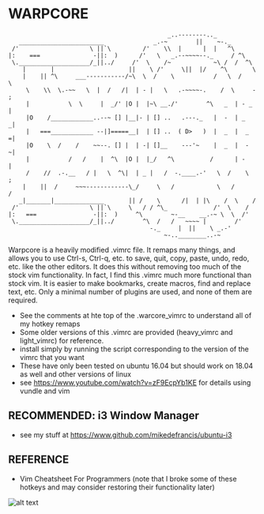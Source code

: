 # WARPCORE
                                                 _..--------.._
       ________________________              _.-~        ||    ~-._
     /'                    \ ||`\         /'    \\  |      |  |   ^\
    |:    ===               -||:  )      /'   \   _.--~~~~--._     / ^\
     \.____________________/_||../     /'  \    /~            ~\ /  /  ^\
        |       |                     ||    \ /'     \||  |/    ^\       \
        |    || ^\     ___-----------/~\  \  /    \           /   \  /    \
         \    \\  \.-~~   \  |  /   /|  | - |   \   .-~~~~-.    /  \     - ;
         |           \  \     |  _/' |O |  |~\ __./'        ^\   _  | - _  |
         |O    /____________..--~ [] |__|- | [] ..   .---._   |  -  | _   _|
         |   ===____________ --|]=====__|  | [] ..  ( D>   )  |  _  |  _  =|
         |O    \  /    /    ~~--. [] |  | -| []__    ---'~    |  _  |  -  ~|
         |           /   /    |  ^\  |O |  |_/   ^\          /      | -    |
         /    //  .-.__   / |   \  ^\|  | _ |   /  -.____.-'   \  /    \  ;
        |    ||  /     ~~~------------\_/     \   /            \   /      /
       _|_______|______________       || /    \      /|  | |\    /  \    /
     /'                    \ ||`\     \   / / ^\_             /'  \    /
    |:   ===                -||:  )     ^\        ~-__    __.-~ \  \  /'
     \.____________________/_||../        ^\  /   /   ~~~~ |        /'
                                            -._     |  ||    \ _.-'
                                                ~-..________..-~

Warpcore is a heavily modified .vimrc file. It remaps many things, and allows you to use Ctrl-s, Ctrl-q, etc. to save,
quit, copy, paste, undo, redo, etc. like the other editors. It does this without removing too much of the stock vim
functionality. In fact, I find this .vimrc much more functional than stock vim. It is easier to make bookmarks, create
macros, find and replace text, etc. Only a minimal number of plugins are used, and none of them are required.

* See the comments at hte top of the .warcore_vimrc to understand all of my hotkey remaps
* Some older versions of this .vimrc are provided (heavy_vimrc and light_vimrc) for reference.
* install simply by running the script corresponding to the version of the vimrc that you want
* These have only been tested on ubuntu 16.04 but should work on 18.04 as well and other versions of linux 
* see https://www.youtube.com/watch?v=zF9EcpYb1KE for details using vundle and vim

## RECOMMENDED: i3 Window Manager

* see my stuff at https://www.github.com/mikedefrancis/ubuntu-i3

## REFERENCE

* Vim Cheatsheet For Programmers (note that I broke some of these hotkeys and may consider restoring their functionality later)

![alt text](http://michael.peopleofhonoronly.com/vim/vim_cheat_sheet_for_programmers_screen.png)


